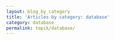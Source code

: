 ```yaml
---
layout: blog_by_category
title: 'Articles by category: database'
category: database
permalink: topik/database/
---
```

